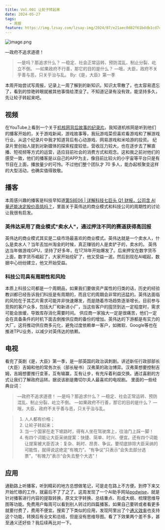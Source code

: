 ```yaml
---
title: Vol.001 让轮子转起来
date: 2024-05-27
tags:
  - 周报
feature: https://img.lzsay.com/lzsay-img/2024/07/e21aec0d82f61bddb1cd7c232315b435.png
---
```

![image.png](https://img.lzsay.com/lzsay-img/2024/07/e21aec0d82f61bddb1cd7c232315b435.png)

—政府不追求道德！
>  —是吗？那追求什么？
>  —稳定、社会正常运转、预防混乱、制止分裂、屹立不倒。
>  —如果政府不行善，那它的目的是什么？
>  —哦，大臣，政府不关乎善与恶，只关乎治与乱。
>  By:《是，大臣》第一季

本周开始尝试写周报，记录上一周了解到的新知识。知识太零散了，也太容易遗忘了，看到的惊艳转眼就被其他事情给湮没了。不知道记录有没有效，能坚持多久，先让轮子转起来吧。
<!--more-->
## 视频
在YouTube上看到一个关于[机核网背后故事的纪录片](https://youtu.be/QVRsjaJFxqM?si=k4VNpnhQCYJOZWvO)。我知道机核网是听到他们的播客开始的，关于游戏新闻，游戏故事等，我玩游戏菜但喜欢看游戏和了解游戏行业。从这个纪录片中我才知道背后有心动游戏、网易游戏和米哈游的投资。 纪录片里创始人提到对新媒体的探索程度较低，营收压力较大，也在逐步去了解直播、短视频等方式的运营，适应目前社会的消费方式和观念。这和我之前对他们的感受一致，他们的播客是以自己的APP为主，像目前比较火的小宇宙等平台只是有节目在上面，播放量少的可怜。不过他们整个团队才 70 多人，能办起核聚变这样的大型活动，也确实值得致敬。

## 播客
本周感兴趣的播客是科技早知道[第S8E06 | 详解科技七巨头 Q1 财报，公司含 AI 量还能决定股价高低吗？](https://www.xiaoyuzhoufm.com/episode/6650355a193c150243cf0c06)，里面关于英伟达的商业模式和科技公司的周期性的讨论让我很有启发。
### 英伟达采用了商业模式"卖水人"，通过押注不同的赛道获得高回报
英伟达的商业模式其实是二级市场最喜欢的商业模式。英伟达就是一个卖水人，什么是卖水人？当年去加州淘金的时候，真正赚钱的人是卖铲子的，卖水的。
英伟达当年做游戏GPU，坚持了好多年，在17,18年开始爆发了。后来押宝在数字货币上面，数字货币崛起了，大家开始挖矿了，他又受益一波。然后到现在AI崛起，数据中心纷纷建立，他又开始受益。
### 科技公司具有周期性和风险
本质上科技公司都是一个周期品，如果我们要做资产属性的归类的话，历史的经验教训都已经告诉我们科技是有周期的，而且它的周期会非常的迅猛的。英伟达面临的风险在于其芯片需求可能并非快速爆发，而是随着市场趋势逐渐增长。目前参与竞购的客户众多，包括大厂和新进小厂，当这些客户的囤货到达一定程度时，需求可能会放缓，导致库存消化需要时间。
供应商一家独大一定是很痛苦，他们一定会在具备条件的时机下面去倒推供应商的备份的增加。英伟达的下游都是有实力的大厂。这将推动供应商多元化，避免过度依赖单一客户，如微软、Google等也在推进TPU业务，以减少对英伟达的依赖。

## 电视
看完了英剧《是，大臣》第一季，是一部英国的政治讽刺剧。讲述新任行政部部长（大臣）吉姆和他的常务次长（部长秘书）汉弗莱的政治博弈。汉弗莱想要控制吉姆，吉姆想要推行变革，互有输赢，互有让步，有充斥着利益交换。通过喜剧的方式让我们了解政府运转。据说该剧是撒切尔夫人最喜欢的电视剧。
里面的一些经典台词：
>  —政府不追求道德！
>  —是吗？那追求什么？
>  —稳定、社会正常运转、预防混乱、制止分裂、屹立不倒。
>  —如果政府不行善，那它的目的是什么？
>  —哦，大臣，政府不关乎善与恶，只关乎治与乱。

> 1. 人人都有价格；
> 2. 让轮子转起来；
> 3. 当一个国家在走下坡路时，得有人坐在驾驶席上，往油门上踩一脚！
> 4. 有四个词能让大臣采纳提案：快捷、简单、时兴、便宜。还有四个词能让提案被大臣否决：复杂、耗时、昂贵、争议。要彻底排除大臣采纳的可能性，就得说这绝定“有魄力”。“有争议”只表示“会失去部分选票”，“有魄力”表示“会失去整个大选”！

## 应用
通勤路上听播客，听到精彩的地方总想做笔记，可是走在路上不方便。到停下来又开始忙碌的工作，就最后不了了之了。这周发现了一个AI助手网站[podwise](https://podwise.ai/dashboard/trending)，就是针对播客进行内容的提取转换，原文文字转换、总结重点、形成大纲、梳理思维导图等功能。免费用户每周可以看到别人转过的四篇播客。如果自己要转或者看更多就要付费了，费用不便宜。搜索了下类似的应用，发现阿里出了个[通义效率](https://tongyi.aliyun.com/efficiency/home)也支持这个功能，转换后有全文和总结，但是没有思维导图。看了下效果两个差不多，甚至通义还好些？我后续再比对一下。
